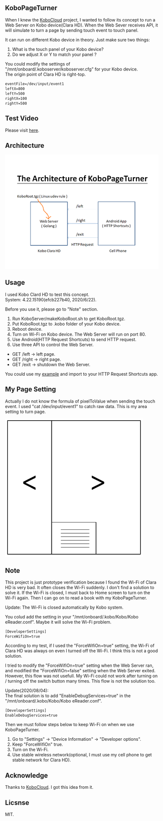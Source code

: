 ## KoboPageTurner
When I knew the [KoboCloud](https://github.com/fsantini/KoboCloud) project, I wanted to follow its concept to run a Web Server on Kobo device(Clara HD). When the Web Sever receives API, it will simulate to turn a page by sending touch event to touch panel.

It can run on different Kobo device in theory. Just make sure two things:
01. What is the touch panel of your Kobo device?
02. Do we adjust X or Y to match your panel ?

You could modify the settings of "/mnt/onboard/.koboserver/koboserver.cfg" for your Kobo device.  
The origin point of Clara HD is right-top.
```
eventFile=/dev/input/event1
leftX=800
leftY=500
rightX=100
rightY=500
```

## Test Video
Please visit [here](https://youtu.be/ADpR_Omy-PE "KoboPageTurner").

## Architecture
![Architecture](Doc/KoboPageTurner.png)

## Usage
I used Kobo Clard HD to test this concept.  
System: 4.22.15190(efcb227b40, 2020/6/22).

Before you use it, please go to "Note" section.
01. Run KoboServer/makeKoboRoot.sh to get KoboRoot.tgz.
02. Put KoboRoot.tgz to .kobo folder of your Kobo device.
03. Reboot device.
04. Turn on Wi-Fi on Kobo device. The Web Server will run on port 80.
05. Use Android(HTTP Request Shortcuts) to send HTTP request.
06. Use three API to control the Web Server.
* GET /left -> left page.
* GET /right -> right page.
* GET /exit -> shutdown the Web Server.

You could use my [example](https://github.com/tylpk1216/KoboPageTurner/AndroidClient/HTTPShortcuts/shortcuts.json) and import to your HTTP Request Shortcuts app.

## My Page Setting
Actually I do not know the formula of pixelToValue when sending the touch event. I used "cat /dev/input/event1" to catch raw data. This is my area setting to turn page.

![Page Setting](Doc/Page.png)

## Note
This project is just prototype verification because I found the Wi-Fi of Clara HD is very bad. It often closes the Wi-Fi suddenly. I don't find a solution to solve it. If the Wi-Fi is closed, I must back to Home screen to turn on the Wi-Fi again. Then I can go on to read a book with my KoboPageTurner.

Update:
The Wi-Fi is closed automatically by Kobo system.

You colud add the setting in your "/mnt/onboard/.kobo/Kobo/Kobo eReader.conf". Maybe it will solve the Wi-Fi problem.
```
[DeveloperSettings]
ForceWifiOn=true
```

According to my test, if I used the "ForceWifiOn=true" setting, the Wi-Fi of Clara HD was always on even I turned off the Wi-Fi. I think this is not a good solution.

I tried to modify the "ForceWifiOn=true" setting when the Web Server ran, and modified the "ForceWifiOn=false" setting when the Web Server exited. However, this flow was not usefull. My Wi-Fi could not work after turning on / turning off the switch button many times. This flow is not the solution too.

Update(2020/08/04):  
The final solution is to add "EnableDebugServices=true" in the "/mnt/onboard/.kobo/Kobo/Kobo eReader.conf".
```
[DeveloperSettings]
EnableDebugServices=true
```
Then we must follow steps below to keep Wi-Fi on when we use KoboPageTurner.
01. Go to "Settings" -> "Device Information" -> "Developer options".
02. Keep "ForceWifiOn" true.
03. Turn on the Wi-Fi.
04. Use stable wireless network(optional, I must use my cell phone to get stable network for Clara HD).

## Acknowledge
Thanks to [KoboCloud](https://github.com/fsantini/KoboCloud). I got this idea from it.

## Licsnse
MIT.



